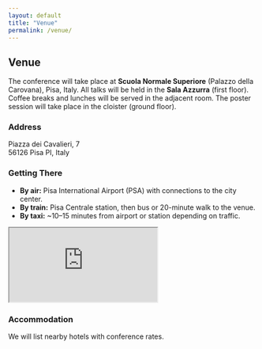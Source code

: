 ```yaml
---
layout: default
title: "Venue"
permalink: /venue/
---
```


<h2 class="section-title">Venue</h2>
<p>The conference will take place at <strong>Scuola Normale Superiore</strong> (Palazzo della Carovana), Pisa, Italy. All talks will be held in the <strong>Sala Azzurra</strong> (first floor). Coffee breaks and lunches will be served in the adjacent room. The poster session will take place in the cloister (ground floor).</p>

<div class="row g-4">
  <div class="col-md-6">
    <h3>Address</h3>
    <p>
      Piazza dei Cavalieri, 7<br>
      56126 Pisa PI, Italy
    </p>
    <h3>Getting There</h3>
    <ul>
      <li><strong>By air:</strong> Pisa International Airport (PSA) with connections to the city center.</li>
      <li><strong>By train:</strong> Pisa Centrale station, then bus or 20-minute walk to the venue.</li>
      <li><strong>By taxi:</strong> ~10–15 minutes from airport or station depending on traffic.</li>
    </ul>
  </div>
  <div class="col-md-6">
    <div class="ratio ratio-4x3 rounded-4 overflow-hidden shadow-sm">
      <iframe
        src="https://www.google.com/maps?q=Scuola%20Normale%20Superiore%20Pisa&output=embed"
        loading="lazy" referrerpolicy="no-referrer-when-downgrade"></iframe>
    </div>
  </div>
</div>

<h3 class="mt-4">Accommodation</h3>
<p>We will list nearby hotels with conference rates.</p>
